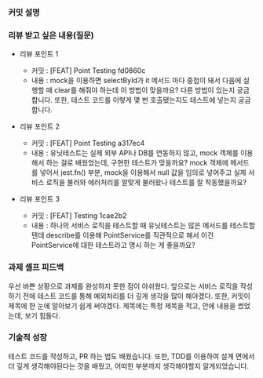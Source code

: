 ### **커밋 설명**

### **리뷰 받고 싶은 내용(질문)**

- 리뷰 포인트 1

  - 커밋 : [FEAT] Point Testing fd0860c
  - 내용 : mock을 이용하면 selectById가 it 메서드 마다 중첩이 돼서 다음에 실행할 때 clear를 해줘야 하는데 이 방법이 맞을까요?
    다른 방법이 있는지 궁금합니다.
    또한, 테스트 코드를 이렇게 몇 번 호출됐는지도 테스트에 넣는지 궁금합니다.

- 리뷰 포인트 2

  - 커밋 : [FEAT] Point Testing a317ec4
  - 내용 : 유닛테스트는 실제 외부 API나 DB를 연동하지 않고, mock 객체를 이용해서 하는 걸로 배웠었는데, 구현한 테스트가 맞을까요?
    mock 객체에 메서드를 넣어서 jest.fn() 부분,
    mock을 이용해서 null 값을 임의로 넣어주고 실제 서비스 로직을 불러와 에러처리를 알맞게 불러왔나 테스트를 잘 작동했을까요?

- 리뷰 포인트 3

  - 커밋 : [FEAT] Testing 1cae2b2
  - 내용 : 하나의 서비스 로직을 테스트할 때 유닛테스트는 많은 메서드를 테스트할 텐데 describe를 이용해 PointService를 직관적으로 해서
    이건 PointService에 대한 테스트라고 명시 하는 게 좋을까요?

### **과제 셀프 피드백**

우선 바쁜 상황으로 과제를 완성하지 못한 점이 아쉬웠다.
앞으로는 서비스 로직을 작성하기 전에 테스트 코드를 통해 예외처리를 더 깊게 생각을 많이 해야겠다.
또한, 커밋이 제목에 한 눈에 알아보기 쉽게 써야겠다.
제목에는 특정 제목을 적고, 안에 내용을 썼었는데, 보기 힘들다.

### 기술적 성장

테스트 코드를 작성하고, PR 하는 법도 배웠습니다.
또한, TDD를 이용하여 설계 면에서 더 깊게 생각해야된다는 것을 배웠고,
어떠한 부분까지 생각해야할지 알게되었습니다.
